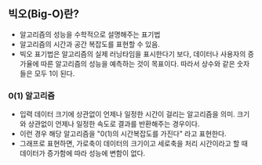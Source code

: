 ## 빅오(Big-O)란?
- 알고리즘의 성능을 수학적으로 설명해주는 표기법 
- 알고리즘의 시간과 공간 복잡도를 표현할 수 있음.
- 빅오 표기법은 알고리즘의 실제 러닝타임을 표시한다기 보다, 데이터나 사용자의 증가율에 따른 알고리즘의 성능을 예측하는 것이 목표이다. 따라서 상수와 같은 숫자들은 모두 1이 된다. 

### 0(1) 알고리즘
- 입력 데이터 크기에 상관없이 언제나 일정한 시간이 걸리는 알고리즘을 의미. 크기와 상관없이 언제나 일정한 속도로 결과를 반환해주는 경우이다.
- 이런 경우 해당 알고리즘을 "0(1)의 시간복잡도를 가진다" 라고 표현한다.
- 그래프로 표현하면, 가로축이 데이터의 크기이고 세로축을 처리 시간이라고 할 때 데이터가 증가함에 따라 성능에 변함이 없다.
